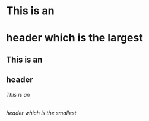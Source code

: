# This is an <h1> header which is the largest
## This is an <h2> header
###### This is an <h6> header which is the smallest
